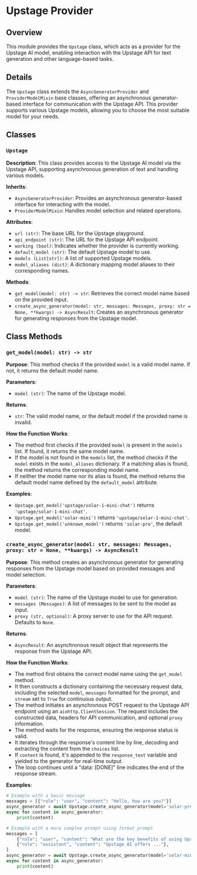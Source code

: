 # Upstage Provider

## Overview

This module provides the `Upstage` class, which acts as a provider for the Upstage AI model, enabling interaction with the Upstage API for text generation and other language-based tasks.

## Details

The `Upstage` class extends the `AsyncGeneratorProvider` and `ProviderModelMixin` base classes, offering an asynchronous generator-based interface for communication with the Upstage API. This provider supports various Upstage models, allowing you to choose the most suitable model for your needs.

## Classes

### `Upstage`

**Description**: This class provides access to the Upstage AI model via the Upstage API, supporting asynchronous generation of text and handling various models.

**Inherits**: 
- `AsyncGeneratorProvider`: Provides an asynchronous generator-based interface for interacting with the model.
- `ProviderModelMixin`: Handles model selection and related operations.

**Attributes**:
- `url (str)`: The base URL for the Upstage playground.
- `api_endpoint (str)`: The URL for the Upstage API endpoint.
- `working (bool)`: Indicates whether the provider is currently working.
- `default_model (str)`: The default Upstage model to use.
- `models (List[str])`: A list of supported Upstage models.
- `model_aliases (dict)`: A dictionary mapping model aliases to their corresponding names.

**Methods**:
- `get_model(model: str) -> str`: Retrieves the correct model name based on the provided input.
- `create_async_generator(model: str, messages: Messages, proxy: str = None, **kwargs) -> AsyncResult`: Creates an asynchronous generator for generating responses from the Upstage model.

## Class Methods

### `get_model(model: str) -> str`

**Purpose**: This method checks if the provided `model` is a valid model name. If not, it returns the default model name.

**Parameters**:
- `model (str)`: The name of the Upstage model.

**Returns**:
- `str`: The valid model name, or the default model if the provided name is invalid.

**How the Function Works**:
- The method first checks if the provided `model` is present in the `models` list. If found, it returns the same model name.
- If the model is not found in the `models` list, the method checks if the `model` exists in the `model_aliases` dictionary. If a matching alias is found, the method returns the corresponding model name.
- If neither the model name nor its alias is found, the method returns the default model name defined by the `default_model` attribute.

**Examples**:
- `Upstage.get_model('upstage/solar-1-mini-chat')` returns `'upstage/solar-1-mini-chat'`.
- `Upstage.get_model('solar-mini')` returns `'upstage/solar-1-mini-chat'`.
- `Upstage.get_model('unknown_model')` returns `'solar-pro'`, the default model.

### `create_async_generator(model: str, messages: Messages, proxy: str = None, **kwargs) -> AsyncResult`

**Purpose**: This method creates an asynchronous generator for generating responses from the Upstage model based on provided messages and model selection.

**Parameters**:
- `model (str)`: The name of the Upstage model to use for generation.
- `messages (Messages)`: A list of messages to be sent to the model as input.
- `proxy (str, optional)`: A proxy server to use for the API request. Defaults to `None`.

**Returns**:
- `AsyncResult`: An asynchronous result object that represents the response from the Upstage API.

**How the Function Works**:
- The method first obtains the correct model name using the `get_model` method.
- It then constructs a dictionary containing the necessary request data, including the selected `model`, `messages` formatted for the prompt, and `stream` set to `True` for continuous output.
- The method initiates an asynchronous POST request to the Upstage API endpoint using an `aiohttp.ClientSession`. The request includes the constructed data, headers for API communication, and optional `proxy` information.
- The method waits for the response, ensuring the response status is valid.
- It iterates through the response's content line by line, decoding and extracting the content from the `choices` list.
- If `content` is found, it's appended to the `response_text` variable and yielded to the generator for real-time output.
- The loop continues until a "data: [DONE]" line indicates the end of the response stream.

**Examples**:
```python
# Example with a basic message
messages = [{"role": "user", "content": "Hello, how are you?"}]
async_generator = await Upstage.create_async_generator(model='solar-pro', messages=messages)
async for content in async_generator:
    print(content)

# Example with a more complex prompt using format_prompt
messages = [
    {"role": "user", "content": "What are the key benefits of using Upstage AI?"},
    {"role": "assistant", "content": "Upstage AI offers ..."},
]
async_generator = await Upstage.create_async_generator(model='solar-mini', messages=messages)
async for content in async_generator:
    print(content)
```